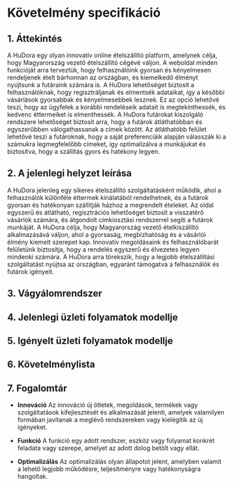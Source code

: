 # Követelmény specifikáció
## 1. Áttekintés
A HuDora egy olyan innovatív online ételszállító platform, amelynek célja, hogy Magyarország vezető 
ételszállító cégévé váljon. A weboldal minden funkcióját arra terveztük, hogy felhasználóink gyorsan 
és kényelmesen rendeljenek ételt bárhonnan az országban, és kiemelkedő élményt nyújtsunk a futáraink 
számára is. A HuDora lehetőséget biztosít a felhasználóknak, hogy regisztráljanak és elmentsék 
adataikat, így a későbbi vásárlások gyorsabbak és kényelmesebbek lesznek. Ez az opció lehetővé 
teszi, hogy az ügyfelek a korábbi rendeléseik adatait is megtekinthessék, és kedvenc éttermeiket is 
elmenthessék. A HuDora futárokat kiszolgáló rendszere lehetőséget biztosít arra, hogy a futárok 
átláthatóbban és egyszerűbben válogathassanak a címek között. Az átláthatóbb felület lehetővé teszi 
a futároknak, hogy a saját preferenciáik alapján válasszák ki a számukra legmegfelelőbb címeket, így 
optimalizálva a munkájukat és biztosítva, hogy a szállítás gyors és hatékony legyen.

## 2. A jelenlegi helyzet leírása
A HuDora jelenleg egy sikeres ételszállító szolgáltatásként működik, ahol a felhasználók különféle 
éttermek kínálatából rendelhetnek, és a futárok gyorsan és hatékonyan szállítják házhoz a megrendelt 
ételeket. Az oldal egyszerű és átlátható, regisztrációs lehetőséget biztosít a visszatérő vásárlók 
számára, és átgondolt címkiosztási rendszerrel segíti a futárok munkáját. A HuDora célja, hogy 
Magyarország vezető ételkiszállító alkalmazásává váljon, ahol a gyorsaság, megbízhatóság és a 
vásárlói élmény kiemelt szerepet kap. Innovatív megoldásaink és felhasználóbarát felületünk 
biztosítja, hogy a rendelés egyszerű és élvezetes legyen mindenki számára. A HuDora arra törekszik, 
hogy a legjobb ételszállítási szolgáltatást nyújtsa az országban, egyaránt támogatva a felhasználók 
és futárok igényeit.


## 3. Vágyálomrendszer
## 4. Jelenlegi üzleti folyamatok modellje
## 5. Igényelt üzleti folyamatok modellje
## 6. Követelménylista
## 7. Fogalomtár

+ **Innováció** Az innováció új ötletek, megoldások, termékek vagy szolgáltatások kifejlesztését és alkalmazását jelenti, amelyek valamilyen formában javítanak a meglévő rendszereken vagy kielégítik az új igényeket.

+ **Funkció** A funkció egy adott rendszer, eszköz vagy folyamat konkrét feladata vagy szerepe, amelyet az adott dolog betölt vagy ellát.

+ **Optimalizálás** Az optimalizálás olyan állapotot jelent, amelyben valamit a lehető legjobb működésre, teljesítményre vagy hatékonyságra hangoltak.